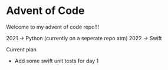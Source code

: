 # Advent of Code 

Welcome to my advent of code repo!!!

2021 -> Python (currently on a seperate repo atm)
2022 -> Swift

Current plan
- Add some swift unit tests for day 1